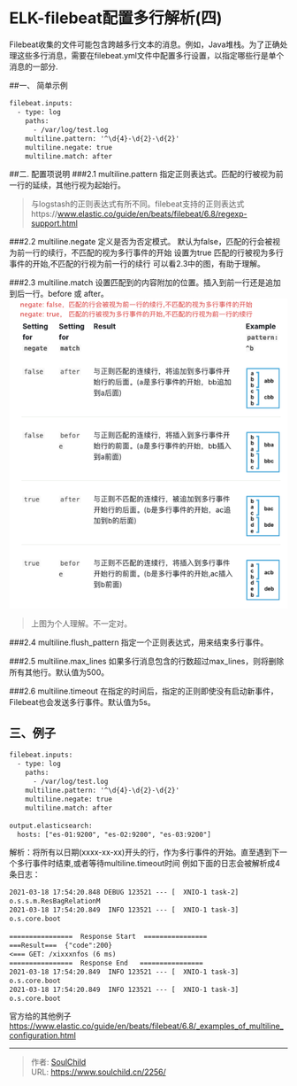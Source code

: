 # ELK-filebeat配置多行解析(四)

<!--more-->
Filebeat收集的文件可能包含跨越多行文本的消息。例如，Java堆栈。为了正确处理这些多行消息，需要在filebeat.yml文件中配置多行设置，以指定哪些行是单个消息的一部分.


##一、 简单示例
```
filebeat.inputs:
  - type: log
    paths:
      - /var/log/test.log
    multiline.pattern: '^\d{4}-\d{2}-\d{2}'
    multiline.negate: true
    multiline.match: after
```

##二. 配置项说明
###2.1 multiline.pattern
指定正则表达式。匹配的行被视为前一行的延续，其他行视为起始行。
> 与logstash的正则表达式有所不同。filebeat支持的正则表达式https://www.elastic.co/guide/en/beats/filebeat/6.8/regexp-support.html

###2.2 multiline.negate
定义是否为否定模式。
默认为false，匹配的行会被视为前一行的续行，不匹配的视为多行事件的开始
设置为true 匹配的行被视为多行事件的开始,不匹配的行视为前一行的续行
可以看2.3中的图，有助于理解。

###2.3 multiline.match
设置匹配到的内容附加的位置。插入到前一行还是追加到后一行。before 或 after。
![46580-q1fxvu7j4u9.png](images/700717095.png)
> 上图为个人理解。不一定对。



###2.4 multiline.flush_pattern
指定一个正则表达式，用来结束多行事件。

###2.5 multiline.max_lines
如果多行消息包含的行数超过max_lines，则将删除所有其他行。默认值为500。


###2.6 multiline.timeout
在指定的时间后，指定的正则即使没有启动新事件，Filebeat也会发送多行事件。默认值为5s。

## 三、例子
```
filebeat.inputs:
  - type: log
    paths:
      - /var/log/test.log
    multiline.pattern: '^\d{4}-\d{2}-\d{2}'
    multiline.negate: true
    multiline.match: after

output.elasticsearch:
  hosts: ["es-01:9200", "es-02:9200", "es-03:9200"]
```
解析：将所有以日期(xxxx-xx-xx)开头的行，作为多行事件的开始。直至遇到下一个多行事件时结束,或者等待multiline.timeout时间
例如下面的日志会被解析成4条日志：
```
2021-03-18 17:54:20.848 DEBUG 123521 --- [  XNIO-1 task-2] o.s.s.m.ResBagRelationM
2021-03-18 17:54:20.849  INFO 123521 --- [  XNIO-1 task-3] o.s.core.boot

================  Response Start  ================
===Result===  {"code":200}
<=== GET: /xixxxnfos (6 ms)
================  Response End   ================
2021-03-18 17:54:20.849  INFO 123521 --- [  XNIO-1 task-3] o.s.core.boot
2021-03-18 17:54:20.849  INFO 123521 --- [  XNIO-1 task-3] o.s.core.boot
```
官方给的其他例子
https://www.elastic.co/guide/en/beats/filebeat/6.8/_examples_of_multiline_configuration.html






---

> 作者: [SoulChild](https://www.soulchild.cn)  
> URL: https://www.soulchild.cn/2256/  


